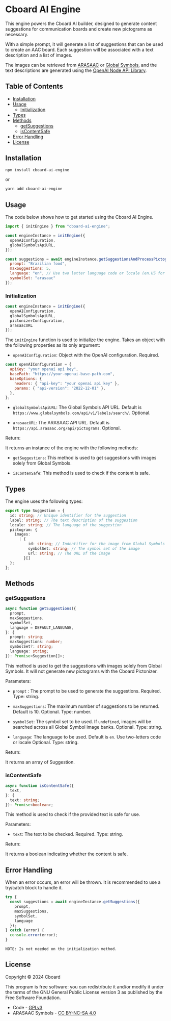 # Cboard AI Engine

This engine powers the Cboard AI builder, designed to generate content suggestions for communication boards and create new pictograms as necessary.

With a simple prompt, it will generate a list of suggestions that can be used to create an AAC board. Each suggestion will be associated with a text description and a list of images.

The images can be retrieved from [ARASAAC](https://arasaac.org/index.html) or [Global Symbols](https://www.globalsymbols.com/), and the text descriptions are generated using the [OpenAI Node API Library](https://www.npmjs.com/package/openai).

## Table of Contents

- [Installation](#installation)
- [Usage](#usage)
  - [Initialization](#initialization)
- [Types](#types)
- [Methods](#methods)
  - [getSuggestions](#getSuggestions)
  - [isContentSafe](#isContentSafe)
- [Error Handling](#error-handling)
- [License](#license)

## Installation

```bash
npm install cboard-ai-engine
```

or

```bash
yarn add cboard-ai-engine
```

## Usage

The code below shows how to get started using the Cboard AI Engine.

```javascript
import { initEngine } from "cboard-ai-engine";

const engineInstance = initEngine({
  openAIConfiguration,
  globalSymbolsApiURL,
});

const suggestions = await engineInstance.getSuggestionsAndProcessPictograms({
  prompt: "Brazilian food",
  maxSuggestions: 5,
  language: "en", // Use two letter language code or locale (en.US for example)
  symbolSet: "arasaac"
});
```

### Initialization

```javascript
const engineInstance = initEngine({
  openAIConfiguration,
  globalSymbolsApiURL,
  pictonizerConfiguration,
  arasaacURL
});
```

The `initEngine` function is used to initialize the engine. Takes an object with the following properties as its only argument:

- `openAIConfiguration`: Object with the OpenAI configuration. Required.

```javascript
const openAIConfiguration = {
  apiKey: "your openai api key",
  basePath: "https://your-openai-base-path.com",
  baseOptions: {
    headers: { "api-key": "your openai api key" },
    params: { "api-version": "2022-12-01" },
  },
};
```

- `globalSymbolsApiURL`: The Global Symbols API URL. Default is `https://www.globalsymbols.com/api/v1/labels/search/`. Optional.

- `arasaacURL`: The ARASAAC API URL. Default is `https://api.arasaac.org/api/pictograms`. Optional.

Return:

It returns an instance of the engine with the following methods:

- `getSuggestions`: This method is used to get suggestions with images solely from Global Symbols.

- `isContenSafe`: This method is used to check if the content is safe.

## Types

The engine uses the following types:

```typescript
export type Suggestion = {
  id: string; // Unique identifier for the suggestion
  label: string; // The text description of the suggestion
  locale: string; // The language of the suggestion
  pictogram: { 
    images:
      | {
          id: string; // Indentifier for the image from Global Symbols
          symbolSet: string; // The symbol set of the image
          url: string; // The URL of the image
        }[]
  };
};
```

## Methods

### getSuggestions

```typescript
async function getSuggestions({
  prompt,
  maxSuggestions,
  symbolSet,
  language = DEFAULT_LANGUAGE,
}: {
  prompt: string;
  maxSuggestions: number;
  symbolSet?: string;
  language: string;
}): Promise<Suggestion[]>;
```

This method is used to get the suggestions with images solely from Global Symbols. It will not generate new pictograms with the Cboard Pictonizer.

Parameters:

- `prompt` : The prompt to be used to generate the suggestions. Required. Type: string.

- `maxSuggestions`: The maximum number of suggestions to be returned. Default is 10. Optional. Type: number.

- `symbolSet`: The symbol set to be used. If `undefined`, images will be searched across all Global Symbol image banks. Optional. Type: string.

- `language`: The language to be used. Default is `en`. Use two-letters code or locale Optional. Type: string.

Return:

It returns an array of Suggestion.


### isContentSafe

```typescript
async function isContentSafe({
  text,
}: {
  text: string;
}): Promise<boolean>;
```

This method is used to check if the provided text is safe for use.

Parameters:

- `text`: The text to be checked. Required. Type: string.

Return:

It returns a boolean indicating whether the content is safe.

## Error Handling

When an error occurs, an error will be thrown. It is recommended to use a try/catch block to handle it.

```javascript
try {
  const suggestions = await engineInstance.getSuggestions({
    prompt,
    maxSuggestions,
    symbolSet,
    language
  });
} catch (error) {
  console.error(error);
}
```

    NOTE: Is not needed on the initialization method.

## License

Copyright © 2024 Cboard

This program is free software: you can redistribute it and/or modify it under the terms of the GNU General Public License version 3 as published by the Free Software Foundation.

- Code - [GPLv3](https://github.com/cboard-org/cboard/blob/master/LICENSE.txt)
- ARASAAC Symbols - [CC BY-NC-SA 4.0](https://creativecommons.org/licenses/by-nc-sa/4.0/)
